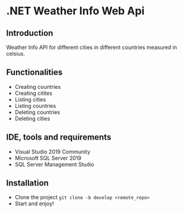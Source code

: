 # .NET Weather Info Web Api


## Introduction

Weather Info API for different cities in different countries measured in celsius.

## Functionalities

- Creating countries
- Creating citites
- Listing cities
- Listing countries
- Deleting countries
- Deleting cities

## IDE, tools and requirements

- Visual Studio 2019 Community
- Microsoft SQL Server 2019
- SQL Server Management Studio

## Installation

- Clone the project ``` git clone -b develop <remote_repo> ```
- Start and enjoy!